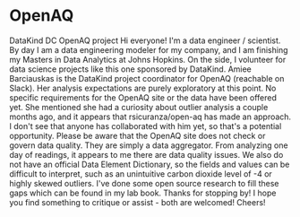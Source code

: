 # OpenAQ
DataKind DC OpenAQ project
Hi everyone! I'm a data engineer / scientist. By day I am a data engineering modeler for my company, and I am finishing my Masters in Data Analytics at Johns Hopkins. On the side, I volunteer for data science projects like this one sponsored by DataKind. 
Amiee Barciauskas is the DataKind project coordinator for OpenAQ (reachable on Slack). Her analysis expectations are purely exploratory at this point. No specific requirements for the OpenAQ site or the data have been offered yet. She mentioned she had a curiosity about outlier analysis a couple months ago, and it appears that rsicuranza/open-aq has made an approach. I don't see that anyone has collaborated with him yet, so that's a potential opportunity.
Please be aware that the OpenAQ site does not check or govern data quality. They are simply a data aggregator. From analyzing one day of readings, it appears to me there are data quality issues. We also do not have an official Data Element Dictionary, so the fields and values can be difficult to interpret, such as an unintuitive carbon dioxide level of -4 or highly skewed outliers. I've done some open source research to fill these gaps which can be found in my lab book.
Thanks for stopping by! I hope you find something to critique or assist - both are welcomed! Cheers!
